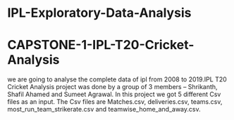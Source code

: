 # IPL-Exploratory-Data-Analysis
# CAPSTONE-1-IPL-T20-Cricket-Analysis
we are going to analyse the complete data  of ipl from 2008 to 2019.IPL T20 Cricket Analysis project was done by a group of 3 members – Shrikanth, Shafil Ahamed and Sumeet Agrawal. In this project we got 5 different Csv files as an input. The Csv files are Matches.csv, deliveries.csv, teams.csv, most_run_team_strikerate.csv and teamwise_home_and_away.csv.
